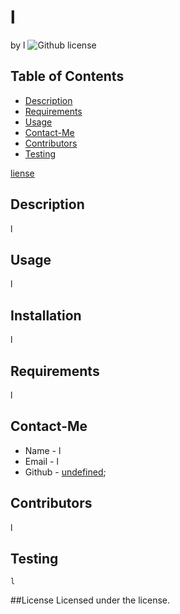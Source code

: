 # l
  by l
  ![Github license](https://img.shields.io/badge/license--yellowgreen.svg)
  ## Table of Contents
  * [Description](#description)
  * [Requirements](#requirements)
  * [Usage](#usage)
  * [Contact-Me](#contact-me)
  * [Contributors](#contributors)
  * [Testing](#testing)
  
 [liense](#license)

  ## Description
  l
  ## Usage
  l
  ## Installation
  l
  ## Requirements
  l
  ## Contact-Me
  * Name - l
  * Email - l
  * Github - [undefined](https://github.com/undefined);
  ## Contributors
  l
  ## Testing
  ```
  l
  ```
  ##License
    Licensed under the  license.
